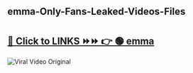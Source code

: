 
 ## emma-Only-Fans-Leaked-Videos-Files

# <h2><a href="https://mediaupload.pro?emma">🔗 Click to LINKS ⏩⏩ 👉 🟢 emma </a></h2>

<a href="https://mediaupload.pro?emma" rel="nofollow" data-target="animated-image.originalLink"><img src="https://i.ibb.co.com/xMMVF88/686577567.gif" alt="Viral Video Original" style="max-width: 100%; display: inline-block;" data-target="animated-image.originalImage"></a>